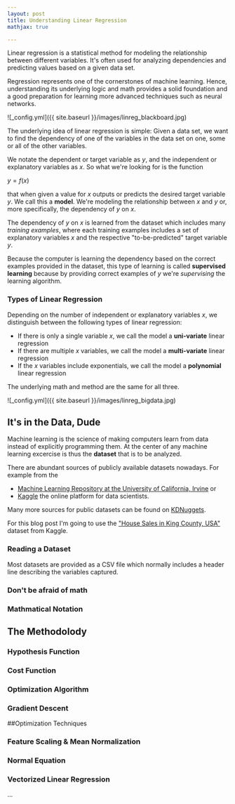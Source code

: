 ```yaml
---
layout: post
title: Understanding Linear Regression
mathjax: true

---
```


Linear regression is a statistical method for modeling the relationship between different variables. 
It's often used for analyzing dependencies and predicting values based on a given data set.

Regression represents one of the cornerstones of machine learning. 
Hence, understanding its underlying logic and math provides a solid foundation and a good preparation for learning more advanced techniques such as neural networks.

![_config.yml]({{ site.baseurl }}/images/linreg_blackboard.jpg)

The underlying idea of linear regression is simple: Given a data set, we want to find the dependency of one of the variables in the data set on one, some or all of the other variables.

We notate the dependent or target variable as $y$, and the independent or explanatory variables as $x$. 
So what we're looking for is the function

$y = f(x)$

that when given a value for $x$ outputs or predicts the desired target variable $y$. 
We call this a __model__. We're modeling the relationship between $x$ and $y$ or, more specifically, the dependency of $y$ on $x$.

The dependency of $y$ on $x$ is learned from the dataset which includes many _training examples_, where each training examples includes a set of explanatory variables $x$ and the respective "to-be-predicted" target variable $y$. 

Because the computer is learning the dependency based on the correct examples provided in the dataset, this type of learning is called __supervised learning__ because by providing correct examples of $y$ we're _supervising_ the learning algorithm.


### Types of Linear Regression

Depending on the number of independent or explanatory variables $x$, we distinguish between the following types of linear regression:

- If there is only a single variable $x$, we call the model a __uni-variate__ linear regression
- If there are multiple $x$ variables, we call the model a __multi-variate__ linear regression
- If the $x$ variables include exponentials, we call the model a __polynomial__ linear regression

The underlying math and method are the same for all three. 

![_config.yml]({{ site.baseurl }}/images/linreg_bigdata.jpg)


## It's in the Data, Dude

Machine learning is the science of making computers learn from data instead of explicitly programming them.
At the center of any machine learning excercise is thus the __dataset__ that is to be analyzed. 

There are abundant sources of publicly available datasets nowadays. For example from the 

- [Machine Learning Repository at the University of California, Irvine](http://archive.ics.uci.edu/ml/datasets.html) or 
- [Kaggle](https://www.kaggle.com/datasets) the online platform for data scientists.

Many more sources for public datasets can be found on [KDNuggets](http://www.kdnuggets.com/datasets/index.html).

For this blog post I'm going to use the ["House Sales in King County, USA"](https://www.kaggle.com/harlfoxem/housesalesprediction) dataset from Kaggle.


### Reading a Dataset

Most datasets are provided as a CSV file which normally includes a header line describing the variables captured.


### Don't be afraid of math


### Mathmatical Notation


## The Methodolody


### Hypothesis Function


### Cost Function


### Optimization Algorithm


### Gradient Descent


##Optimization Techniques


### Feature Scaling & Mean Normalization


### Normal Equation


### Vectorized Linear Regression


...
